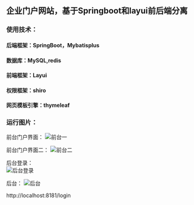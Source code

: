 ## 企业门户网站，基于Springboot和layui前后端分离
### 使用技术：
#### 后端框架：SpringBoot，Mybatisplus
#### 数据库：MySQL,redis
#### 前端框架：Layui
#### 权限框架：shiro
#### 网页模板引擎：thymeleaf  
### 运行图片：
前台门户界面：
![前台一](https://img-blog.csdnimg.cn/9d66eb678f9042178e03074264d632b4.png)
  
前台门户界面二：
![前台二](https://img-blog.csdnimg.cn/c931cd3178dd44e1b8801a050a2b14dd.png)

后台登录：  
![后台登录](https://img-blog.csdnimg.cn/1299f365ff8c4166a9efe46bbd645981.png)

后台：
![后台](https://img-blog.csdnimg.cn/ae31686ac49c4971b221bb5168ccc32c.png)

http://localhost:8181/login
 

